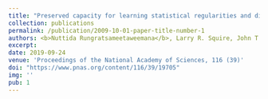 ```yaml
---
title: "Preserved capacity for learning statistical regularities and directing selective attention after hippocampal lesions"
collection: publications
permalink: /publication/2009-10-01-paper-title-number-1
authors: <b>Nuttida Rungratsameetaweemana</b>, Larry R. Squire, John T. Serences
excerpt: 
date: 2019-09-24
venue: 'Proceedings of the National Academy of Sciences, 116 (39)'
doi: "https://www.pnas.org/content/116/39/19705"
img: ''
pub: 1
---
```



